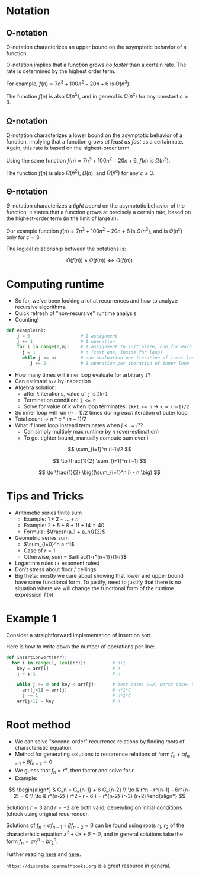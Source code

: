 # Notation

## O-notation

O-notation characterizes an upper bound on the asymptotic behavior of a function.

O-notation implies that a function grows *no faster* than a certain rate. The rate is determined by
the highest order term.

For example, $f(n) = 7n^3 + 100n^2 - 20n + 6$ is $O(n^3)$.

The function $f(n)$ is also $O(n^5)$, and in general is $O(n^c)$ for any constant $c \geq 3$.

## Ω-notation

Ω-notation characterizes a lower bound on the asymptotic behavior of a function, implying that a function grows
*at least as fast* as a certain rate. Again, this rate is based on the highest-order term.

Using the same function $f(n) = 7n^3 + 100n^2 - 20n + 6$, $f(n)$ is $\Omega(n^3)$.

The function $f(n)$ is also $\Omega(n^2)$, $\Omega(n)$, and $\Omega(n^c)$ for any $c \leq 3$.

## Θ-notation

$\Theta$-notation characterizes a *tight bound* on the asymptotic behavior of the function: it states
that a function grows at precisely a certain rate, based on the highest-order term (in the limit of large $n$).

Our example function $f(n) = 7n^3 + 100n^2 - 20n + 6$ is $\Theta(n^3)$, and is $\Theta(n^c)$ only for $c=3$.

The logical relationship between the notations is:

$$
O(f(n)) \wedge \Omega(f(n)) \iff \Theta(f(n))
$$


# Computing runtime

- So far, we've been looking a lot at recurrences and how to analyze recursive
algorithms.
- Quick refresh of "non-recursive" runtime analysis
- Counting!

```python
def example(n):
    j = 0                   # 1 assignment
    j += 1                  # 1 operation
    for i in range(1,n):    # 1 assignment to initialize, one for each increment = n+1
      j = 1                 # n (cost one, inside for loop)
      while j <= n:         # one evaluation per iteration of inner loop
         j += 2             # 1 operation per iteration of inner loop
```

- How many times will inner loop evaluate for arbitrary `i`?
- Can estimate `n/2` by inspection
- Algebra solution:
  - after $k$ iterations, value of `j` is `2k+1`
  - Termination condition: `j <= n`
  - Solve for value of k when loop terminates: `2k+1 <= n` -> `k = (n-1)/2`
- So inner loop will run $(n-1)/2$ times during *each* iteration of outer loop
- Total count -> $n*c*(n-1)/2$
- What if inner loop instead terminates when $j <= i$??
  - Can simply multiply max runtime by $n$ (over-estimation)
  - To get tighter bound, manually compute sum over i

$$
\sum_{i=1}^n (i-1)/2
$$

$$
\to \frac{1}{2} \sum_{i=1}^n (i-1)
$$

$$
\to \frac{1}{2} \big((\sum_{i=1}^n i) - n \big)
$$

# Tips and Tricks

- Arithmetic series finite sum
  - Example: $1 + 2 + \ldots + n$
  - Example: $2 + 5 + 8 + 11 + 14 = 40$
  - Formula: $\frac{n(a_1 + a_n)}{2}$
- Geometric series sum
  - $\sum_{i=0}^n a r^i$
  - Case of $r=1$
  - Otherwise, sum = $a\frac{1-r^{n+1}}{1-r}$
- Logarithm rules (+ exponent rules)
- Don't stress about floor / ceilings
- Big theta: mostly we care about showing that lower and upper bound have same
  functional form. To justify, need to justify that there is no situation where we
  will change the functional form of the runtime expression $T(n)$.

# Example 1

Consider a straightforward implementation of insertion sort.

Here is how to write down the number of operations per line:

```python
def insertionSort(arr):
  for i in range(1, len(arr)):          # n+1
    key = arr[i]                        # n
    j = i-1                             # n

    while j >= 0 and key < arr[j]:      # best case: C=2; worst case: C=n
      arr[j+1] = arr[j]                 # n*1*C
      j -= 1                            # n*1*C
    arr[j+1] = key                      # n
```

# Root method


- We can solve "second-order" recurrence relations by finding roots of characteristic equation
- Method for generating solutions to recurrence relations of form $f_n + \alpha f_{n-1} + \beta f_{n-2} = 0$
- We guess that $f_n = r^n$, then factor and solve for $r$
- Example:

$$
\begin{align*}
& G_n = G_{n-1} + 6 G_{n-2} \\
\to & r^n - r^{n-1} - 6r^{n-2} = 0 \\
\to & r^{n-2} ( r^2 - r - 6 ) = r^{n-2} (r-3) (r+2)
\end{align*}
$$

Solutions $r=3$ and $r=-2$ are both valid, depending on initial conditions (check using original recurrence).

Solutions of $f_n + \alpha f_{n-1} + \beta f_{n-2} = 0$ can be found using roots
$r_1$, $r_2$ of the characteristic equation $x^2 + \alpha x + \beta = 0$, and in general solutions
take the form $f_n = a r_1^n + b r_2^n$.

Further reading [here](https://discrete.openmathbooks.org/dmoi2/sec_recurrence.html) and [here](https://math.stackexchange.com/a/167197).

`https://discrete.openmathbooks.org` is a great resource in general.

